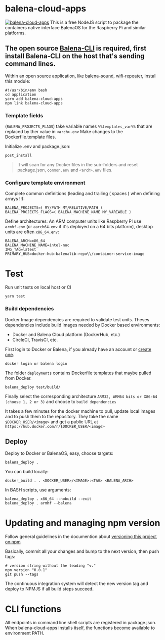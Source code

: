 # balena-cloud-apps
[![balena-cloud-apps](https://circleci.com/gh/b23prodtm/balena-cloud-apps.svg?style=shield)](https://app.circleci.com/pipelines/github/b23prodtm/balena-cloud-apps)
 This is a free NodeJS script to package the containers native interface BalenaOS for the Raspberry Pi and similar platforms.
## The open source [Balena-CLI](https://github.com/balena-io/balena-cli) is required, first install Balena-CLI on the host that's sending command lines.

Within an open source application, like  [balena-sound](https://github.com/balenalabs/balena-sound), [wifi-repeater](https://github.com/balenalabs-incubator/wifi-repeater), install this module:
```Shell
#!/usr/bin/env bash
cd application
yarn add balena-cloud-apps
npm link balena-cloud-apps
```

### Template fields 
(`BALENA_PROJECTS_FLAGS`) take variable names `%%templates_var%%` that are replaced by ther value in `<arch>.env`
Make changes to the Dockerfile.template files.

Initialize .env and package.json:

    post_install

> It will scan for any Docker files in the sub-folders and reset package.json, `common.env` and `<arch>.env` files.

### Configure template environment

Complete common definitions (leading and trailing ( spaces ) when defining arrays !!):
```common.env
BALENA_PROJECTS=( MY/PATH MY/RELATIVE/PATH )
BALENA_PROJECTS_FLAGS=( BALENA_MACHINE_NAME MY_VARIABLE )
```
Define architectures: 
An ARM computer units like Raspberry PI use `armhf.env` (or `aarch64.env` if it's deployed on a 64 bits platform), desktop units are often `x86_64.env`:
```x86_64.env
BALENA_ARCH=x86_64
BALENA_MACHINE_NAME=intel-nuc
IMG_TAG=latest
PRIMARY_HUB=docker-hub-balenalib-repo\\/container-servìce-image
```

# Test
Run unit tests on local host or CI

    yarn test

### Build dependencies
Docker Image dependencies are required to validate test units. Theses dependencies include build images needed by Docker based environments:
  - Docker and Balena Cloud platform (DockerHub, etc.)
  - CircleCI, TravisCI, etc.

First login to Docker or Balena, if you already have an account or [create one](https://hub.docker.com).

    docker login or balena login
    
The folder `deployments` contains Dockerfile templates that maybe pulled from Docker.

    balena_deploy test/build/

Finally select the corresponding architecture `ARM32, ARM64 bits or X86-64 (choose 1, 2 or 3)` and choose to `build dependencies`

It takes a few minutes for the docker machine to pull, update local images and to push them to the repository. They take the name `$DOCKER_USER/<image>` and get a public URL at `https://hub.docker.com/r/$DOCKER_USER/<image>`

## Deploy
Deploy to Docker or BalenaOS, easy, choose targets:

    balena_deploy .

You can build locally:

    docker_build . . <DOCKER_USER>/<IMAGE>:<TAG> <BALENA_ARCH>

In BASH scripts, use arguments:

    balena_deploy . x86_64 --nobuild --exit
    balena_deploy . armhf --balena


# Updating and managing npm version
Follow general guidelines in the documention about [versioning this project on npm](https://docs.npmjs.com/packages-and-modules/updating-and-managing-your-published-packages)

Basically, commit all your changes and bump to the next version, then push tags:

    # version string without the leading "v."
    npm version "0.0.1"
    git push --tags

The continuous integration system will detect the new version tag and deploy to NPMJS if all build steps succeed.

# CLI functions
All endpoints in command line shell scripts are registered in package.json. When balena-cloud-apps installs itself, the functions become available to environment PATH.
